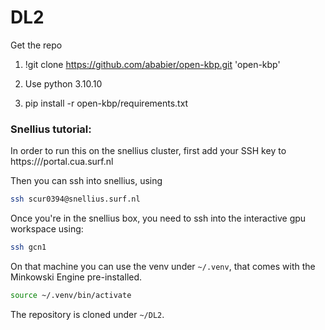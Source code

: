 # DL2

Get the repo
1. !git clone https://github.com/ababier/open-kbp.git 'open-kbp'

2. Use python 3.10.10

3. pip install -r open-kbp/requirements.txt



### Snellius tutorial:
In order to run this on the snellius cluster, first add your SSH key to https:///portal.cua.surf.nl  


Then you can ssh into snellius, using
```sh
ssh scur0394@snellius.surf.nl
``` 


Once you're in the snellius box, you need to ssh into the interactive gpu workspace using:
```sh
ssh gcn1
```

On that machine you can use the venv under `~/.venv`, that comes with the Minkowski Engine pre-installed.

```sh
source ~/.venv/bin/activate
```

The repository is cloned under `~/DL2`.

 
